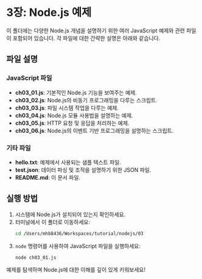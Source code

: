 # 3장: Node.js 예제

이 폴더에는 다양한 Node.js 개념을 설명하기 위한 여러 JavaScript 예제와 관련 파일이 포함되어 있습니다. 각 파일에 대한 간략한 설명은 아래와 같습니다.

## 파일 설명

### JavaScript 파일

- **ch03_01.js**: 기본적인 Node.js 기능을 보여주는 예제.
- **ch03_02.js**: Node.js의 비동기 프로그래밍을 다루는 스크립트.
- **ch03_03.js**: 파일 시스템 작업을 다루는 예제.
- **ch03_04.js**: Node.js 모듈 사용법을 설명하는 예제.
- **ch03_05.js**: HTTP 요청 및 응답을 처리하는 예제.
- **ch03_06.js**: Node.js의 이벤트 기반 프로그래밍을 설명하는 스크립트.

### 기타 파일

- **hello.txt**: 예제에서 사용되는 샘플 텍스트 파일.
- **test.json**: 데이터 파싱 및 조작을 설명하기 위한 JSON 파일.
- **README.md**: 이 문서 파일.

## 실행 방법

1. 시스템에 Node.js가 설치되어 있는지 확인하세요.
2. 터미널에서 이 폴더로 이동하세요:
   ```bash
   cd /Users/mhb8436/Workspaces/tutorial/nodejs/03
   ```
3. `node` 명령어를 사용하여 JavaScript 파일을 실행하세요:
   ```bash
   node ch03_01.js
   ```

예제를 탐색하며 Node.js에 대한 이해를 깊이 있게 키워보세요!
